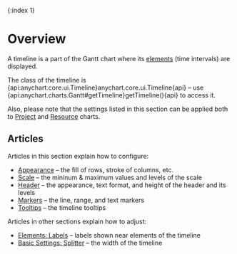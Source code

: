 {:index 1}
# Overview

A timeline is a part of the Gantt chart where its [elements](Elements) (time intervals) are displayed.

The class of the timeline is {api:anychart.core.ui.Timeline}anychart.core.ui.Timeline{api} – use {api:anychart.charts.Gantt#getTimeline}getTimeline(){api} to access it.

Also, please note that the settings listed in this section can be applied both to [Project](../Project_Chart) and [Resource](../Resource_Chart) charts.

## Articles

Articles in this section explain how to configure:

* [Appearance](Appearance) – the fill of rows, stroke of columns, etc.
* [Scale](Scale) – the mininum & maximum values and levels of the scale
* [Header](Header) – the appearance, text format, and height of the header and its levels
* [Markers](Markers) – the line, range, and text markers
* [Tooltips](Tooltips) – the timeline tooltips

Articles in other sections explain how to adjust:

* [Elements: Labels](../Elements/Labels) – labels shown near elements of the timeline
* [Basic Settings: Splitter](../Basic_Settings#splitter) – the width of the timeline